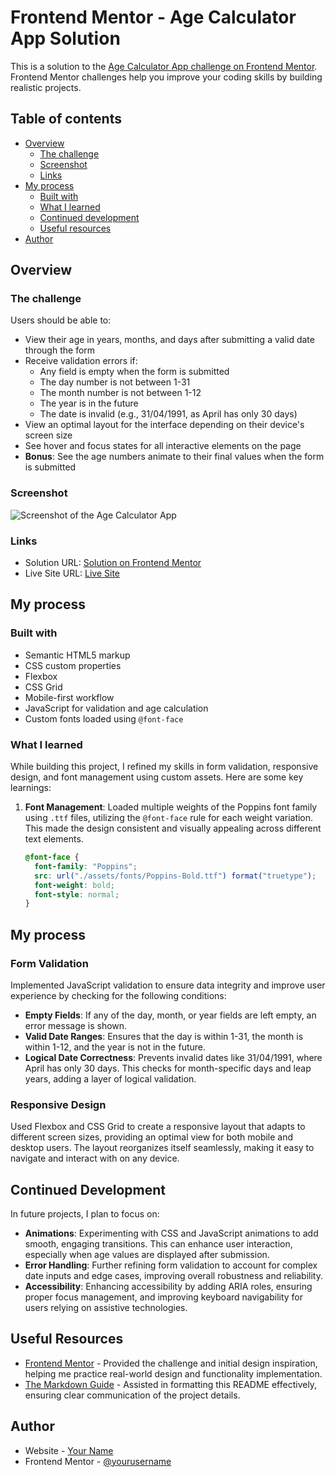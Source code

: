 # Frontend Mentor - Age Calculator App Solution

This is a solution to the [Age Calculator App challenge on Frontend Mentor](https://www.frontendmentor.io/challenges/age-calculator-app-dF9DFFpj-Q). Frontend Mentor challenges help you improve your coding skills by building realistic projects.

## Table of contents

- [Overview](#overview)
  - [The challenge](#the-challenge)
  - [Screenshot](#screenshot)
  - [Links](#links)
- [My process](#my-process)
  - [Built with](#built-with)
  - [What I learned](#what-i-learned)
  - [Continued development](#continued-development)
  - [Useful resources](#useful-resources)
- [Author](#author)

## Overview

### The challenge

Users should be able to:

- View their age in years, months, and days after submitting a valid date through the form
- Receive validation errors if:
  - Any field is empty when the form is submitted
  - The day number is not between 1-31
  - The month number is not between 1-12
  - The year is in the future
  - The date is invalid (e.g., 31/04/1991, as April has only 30 days)
- View an optimal layout for the interface depending on their device's screen size
- See hover and focus states for all interactive elements on the page
- **Bonus**: See the age numbers animate to their final values when the form is submitted

### Screenshot

![Screenshot of the Age Calculator App](./screenshot.jpg)

### Links

- Solution URL: [Solution on Frontend Mentor](https://your-solution-url.com)
- Live Site URL: [Live Site](https://your-live-site-url.com)

## My process

### Built with

- Semantic HTML5 markup
- CSS custom properties
- Flexbox
- CSS Grid
- Mobile-first workflow
- JavaScript for validation and age calculation
- Custom fonts loaded using `@font-face`

### What I learned

While building this project, I refined my skills in form validation, responsive design, and font management using custom assets. Here are some key learnings:

1. **Font Management**: Loaded multiple weights of the Poppins font family using `.ttf` files, utilizing the `@font-face` rule for each weight variation. This made the design consistent and visually appealing across different text elements.
   ```css
   @font-face {
     font-family: "Poppins";
     src: url("./assets/fonts/Poppins-Bold.ttf") format("truetype");
     font-weight: bold;
     font-style: normal;
   }
   ```

## My process

### Form Validation

Implemented JavaScript validation to ensure data integrity and improve user experience by checking for the following conditions:

- **Empty Fields**: If any of the day, month, or year fields are left empty, an error message is shown.
- **Valid Date Ranges**: Ensures that the day is within 1-31, the month is within 1-12, and the year is not in the future.
- **Logical Date Correctness**: Prevents invalid dates like 31/04/1991, where April has only 30 days. This checks for month-specific days and leap years, adding a layer of logical validation.

### Responsive Design

Used Flexbox and CSS Grid to create a responsive layout that adapts to different screen sizes, providing an optimal view for both mobile and desktop users. The layout reorganizes itself seamlessly, making it easy to navigate and interact with on any device.

## Continued Development

In future projects, I plan to focus on:

- **Animations**: Experimenting with CSS and JavaScript animations to add smooth, engaging transitions. This can enhance user interaction, especially when age values are displayed after submission.
- **Error Handling**: Further refining form validation to account for complex date inputs and edge cases, improving overall robustness and reliability.
- **Accessibility**: Enhancing accessibility by adding ARIA roles, ensuring proper focus management, and improving keyboard navigability for users relying on assistive technologies.

## Useful Resources

- [Frontend Mentor](https://www.frontendmentor.io) - Provided the challenge and initial design inspiration, helping me practice real-world design and functionality implementation.
- [The Markdown Guide](https://www.markdownguide.org/) - Assisted in formatting this README effectively, ensuring clear communication of the project details.

## Author

- Website - [Your Name](https://github.com/Mayen007)
- Frontend Mentor - [@yourusername](https://www.frontendmentor.io/profile/Mayen007)
